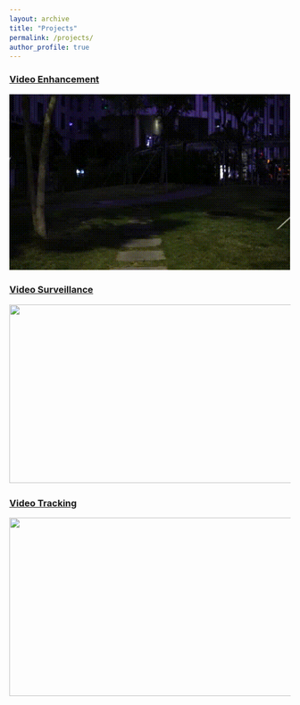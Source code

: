 ```yaml
---
layout: archive
title: "Projects"
permalink: /projects/
author_profile: true
---
```


### [Video Enhancement](https://github.com/suyukun666/UFO)

![demo](../images/demo.gif)

### [Video Surveillance](https://www.ecva.net/papers/eccv_2020/papers_ECCV/papers/123490069.pdf)

<img src="../images/eccv20.gif" width=512 height=320 >

### [Video Tracking](https://browse.arxiv.org/pdf/2308.15795.pdf)

<img src="../images/t1.gif" width=512 height=320 >

